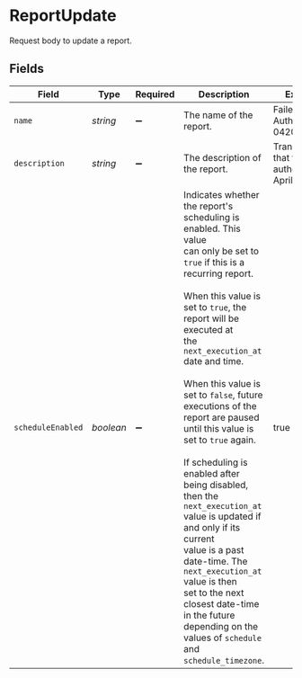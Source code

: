 # ReportUpdate

Request body to update a report.


## Fields

| Field                                                                                                                                                                                                                                                                                                                                                                                                                                                                                                                                                                                                                                                               | Type                                                                                                                                                                                                                                                                                                                                                                                                                                                                                                                                                                                                                                                                | Required                                                                                                                                                                                                                                                                                                                                                                                                                                                                                                                                                                                                                                                            | Description                                                                                                                                                                                                                                                                                                                                                                                                                                                                                                                                                                                                                                                         | Example                                                                                                                                                                                                                                                                                                                                                                                                                                                                                                                                                                                                                                                             |
| ------------------------------------------------------------------------------------------------------------------------------------------------------------------------------------------------------------------------------------------------------------------------------------------------------------------------------------------------------------------------------------------------------------------------------------------------------------------------------------------------------------------------------------------------------------------------------------------------------------------------------------------------------------------- | ------------------------------------------------------------------------------------------------------------------------------------------------------------------------------------------------------------------------------------------------------------------------------------------------------------------------------------------------------------------------------------------------------------------------------------------------------------------------------------------------------------------------------------------------------------------------------------------------------------------------------------------------------------------- | ------------------------------------------------------------------------------------------------------------------------------------------------------------------------------------------------------------------------------------------------------------------------------------------------------------------------------------------------------------------------------------------------------------------------------------------------------------------------------------------------------------------------------------------------------------------------------------------------------------------------------------------------------------------- | ------------------------------------------------------------------------------------------------------------------------------------------------------------------------------------------------------------------------------------------------------------------------------------------------------------------------------------------------------------------------------------------------------------------------------------------------------------------------------------------------------------------------------------------------------------------------------------------------------------------------------------------------------------------- | ------------------------------------------------------------------------------------------------------------------------------------------------------------------------------------------------------------------------------------------------------------------------------------------------------------------------------------------------------------------------------------------------------------------------------------------------------------------------------------------------------------------------------------------------------------------------------------------------------------------------------------------------------------------- |
| `name`                                                                                                                                                                                                                                                                                                                                                                                                                                                                                                                                                                                                                                                              | *string*                                                                                                                                                                                                                                                                                                                                                                                                                                                                                                                                                                                                                                                            | :heavy_minus_sign:                                                                                                                                                                                                                                                                                                                                                                                                                                                                                                                                                                                                                                                  | The name of the report.                                                                                                                                                                                                                                                                                                                                                                                                                                                                                                                                                                                                                                             | Failed Authorizations 042022                                                                                                                                                                                                                                                                                                                                                                                                                                                                                                                                                                                                                                        |
| `description`                                                                                                                                                                                                                                                                                                                                                                                                                                                                                                                                                                                                                                                       | *string*                                                                                                                                                                                                                                                                                                                                                                                                                                                                                                                                                                                                                                                            | :heavy_minus_sign:                                                                                                                                                                                                                                                                                                                                                                                                                                                                                                                                                                                                                                                  | The description of the report.                                                                                                                                                                                                                                                                                                                                                                                                                                                                                                                                                                                                                                      | Transactions that failed to authorize in April 2022                                                                                                                                                                                                                                                                                                                                                                                                                                                                                                                                                                                                                 |
| `scheduleEnabled`                                                                                                                                                                                                                                                                                                                                                                                                                                                                                                                                                                                                                                                   | *boolean*                                                                                                                                                                                                                                                                                                                                                                                                                                                                                                                                                                                                                                                           | :heavy_minus_sign:                                                                                                                                                                                                                                                                                                                                                                                                                                                                                                                                                                                                                                                  | Indicates whether the report's scheduling is enabled. This value<br/>can only be set to `true` if this is a recurring report.<br/><br/>When this value is set to `true`, the report will be executed at<br/>the `next_execution_at` date and time.<br/><br/>When this value is set to `false`, future executions of the<br/>report are paused until this value is set to `true` again.<br/><br/>If scheduling is enabled after being disabled, then the<br/>`next_execution_at` value is updated if and only if its current<br/>value is a past date-time. The `next_execution_at` value is then<br/>set to the next closest date-time in the future depending on the<br/>values of `schedule` and `schedule_timezone`. | true                                                                                                                                                                                                                                                                                                                                                                                                                                                                                                                                                                                                                                                                |